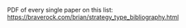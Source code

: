 PDF of every single paper on this list:
https://braverock.com/brian/strategy_type_bibliography.html 
